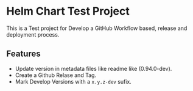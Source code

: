 # Helm Chart Test Project 

This is a Test project for Develop a GitHub Workflow based, release and deployment process.

## Features

* Update version in metadata files like readme like (0.94.0-dev).
* Create a Github Relase and Tag.
* Mark Develop Versions with a ```x.y.z-dev``` sufix.
